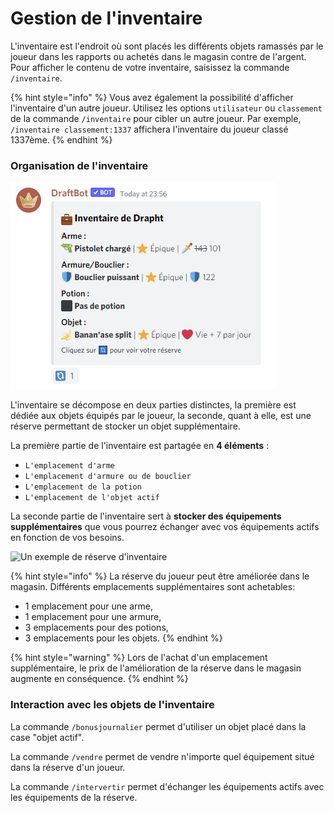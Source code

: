 # Gestion de l'inventaire

L'inventaire est l'endroit où sont placés les différents objets ramassés par le joueur dans les rapports ou achetés dans le magasin contre de l'argent. Pour afficher le contenu de votre inventaire,  saisissez la commande `/inventaire`.

{% hint style="info" %}
Vous avez également la possibilité d'afficher l'inventaire d'un autre joueur. Utilisez les options `utilisateur` ou `classement` de la commande `/inventaire` pour cibler un autre joueur. Par exemple, `/inventaire classement:1337` affichera l'inventaire du joueur classé 1337ème.
{% endhint %}

### Organisation de l'inventaire



![Un exemple d'inventaire d'un joueur](<../.gitbook/assets/image (68).png>)

L'inventaire se décompose en deux parties distinctes, la première est dédiée aux objets équipés par le joueur, la seconde, quant à elle, est une réserve permettant de stocker un objet supplémentaire.

La première partie de l'inventaire est partagée en **4 éléments** :

* `L'emplacement d'arme`
* `L'emplacement d'armure ou de bouclier`
* `L'emplacement de la potion`
* `L'emplacement de l'objet actif`

La seconde partie de l'inventaire sert à **stocker des équipements supplémentaires** que vous pourrez échanger avec vos équipements actifs en fonction de vos besoins.

![Un exemple de réserve d'inventaire](https://media.discordapp.net/attachments/429765574923649025/899778710331334676/unknown.png)

{% hint style="info" %}
La réserve du joueur peut être améliorée dans le magasin. Différents emplacements supplémentaires sont achetables:

* 1 emplacement pour une arme,
* 1 emplacement pour une armure,
* 3 emplacements pour des potions,
* 3 emplacements pour les objets.
{% endhint %}

{% hint style="warning" %}
Lors de l'achat d'un emplacement supplémentaire, le prix de l'amélioration de la réserve dans le magasin augmente en conséquence.
{% endhint %}

### Interaction avec les objets de l'inventaire

La commande `/bonusjournalier` permet d'utiliser un objet placé dans la case "objet actif".

La commande `/vendre` permet de vendre n'importe quel équipement situé dans la réserve d'un joueur.

La commande `/intervertir` permet d'échanger les équipements actifs avec les équipements de la réserve.
